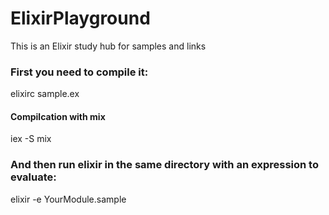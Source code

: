 # ElixirPlayground
This is an Elixir study hub for samples and links

### First you need to compile it:
elixirc sample.ex

#### Compilcation with mix
iex -S mix

### And then run elixir in the same directory with an expression to evaluate:
elixir -e YourModule.sample
